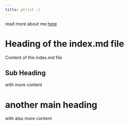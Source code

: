 ```yaml
---
title: ptrjst ;)
---
```


read more about me [here](AboutMe.md#interests)

# Heading of the index.md file
Content of the index.md file

## Sub Heading
with more content

# another main heading
with also more content
